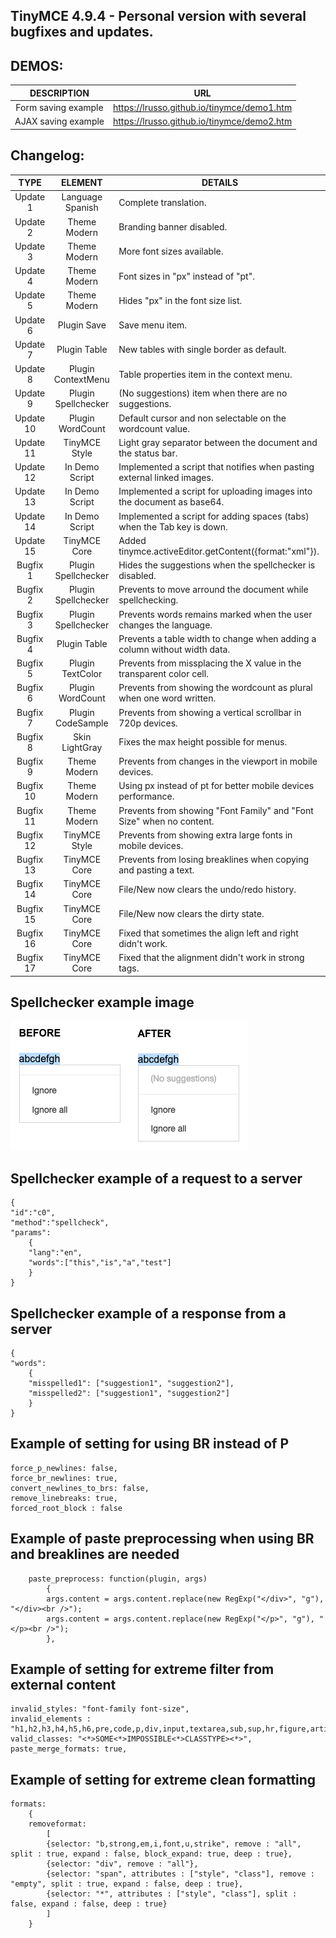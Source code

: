 ## TinyMCE 4.9.4 - Personal version with several bugfixes and updates.

## DEMOS:

DESCRIPTION | URL
:---: | --- |
Form saving example | https://lrusso.github.io/tinymce/demo1.htm
AJAX saving example | https://lrusso.github.io/tinymce/demo2.htm

## Changelog:

TYPE | ELEMENT | DETAILS
:---: | :---: | --- |
Update 1 | Language Spanish | Complete translation.
Update 2 | Theme Modern | Branding banner disabled.
Update 3 | Theme Modern | More font sizes available.
Update 4 | Theme Modern | Font sizes in "px" instead of "pt".
Update 5 | Theme Modern | Hides "px" in the font size list.
Update 6 | Plugin Save | Save menu item.
Update 7 | Plugin Table | New tables with single border as default.
Update 8 | Plugin ContextMenu | Table properties item in the context menu.
Update 9 | Plugin Spellchecker | (No suggestions) item when there are no suggestions.
Update 10 | Plugin WordCount | Default cursor and non selectable on the wordcount value.
Update 11 | TinyMCE Style | Light gray separator between the document and the status bar.
Update 12 | In Demo Script | Implemented a script that notifies when pasting external linked images.
Update 13 | In Demo Script | Implemented a script for uploading images into the document as base64.
Update 14 | In Demo Script | Implemented a script for adding spaces (tabs) when the Tab key is down.
Update 15 | TinyMCE Core | Added tinymce.activeEditor.getContent({format:"xml"}).
Bugfix 1 | Plugin Spellchecker | Hides the suggestions when the spellchecker is disabled.
Bugfix 2 | Plugin Spellchecker | Prevents to move arround the document while spellchecking.
Bugfix 3 | Plugin Spellchecker | Prevents words remains marked when the user changes the language.
Bugfix 4 | Plugin Table | Prevents a table width to change when adding a column without width data.
Bugfix 5 | Plugin TextColor | Prevents from missplacing the X value in the transparent color cell.
Bugfix 6 | Plugin WordCount | Prevents from showing the wordcount as plural when one word written.
Bugfix 7 | Plugin CodeSample | Prevents from showing a vertical scrollbar in 720p devices.
Bugfix 8 | Skin LightGray | Fixes the max height possible for menus.
Bugfix 9 | Theme Modern | Prevents from changes in the viewport in mobile devices.
Bugfix 10 | Theme Modern | Using px instead of pt for better mobile devices performance.
Bugfix 11 | Theme Modern | Prevents from showing "Font Family" and "Font Size" when no content.
Bugfix 12 | TinyMCE Style | Prevents from showing extra large fonts in mobile devices.
Bugfix 13 | TinyMCE Core | Prevents from losing breaklines when copying and pasting a text.
Bugfix 14 | TinyMCE Core | File/New now clears the undo/redo history.
Bugfix 15 | TinyMCE Core | File/New now clears the dirty state.
Bugfix 16 | TinyMCE Core | Fixed that sometimes the align left and right didn't work.
Bugfix 17 | TinyMCE Core | Fixed that the alignment didn't work in strong tags.

## Spellchecker example image

![alt spellchecker](https://raw.githubusercontent.com/lrusso/tinymce/master/spellchecker.png)

## Spellchecker example of a request to a server

```
{
"id":"c0",
"method":"spellcheck",
"params":
    {
    "lang":"en",
    "words":["this","is","a","test"]
    }
}
```

## Spellchecker example of a response from a server

```
{
"words":
    {
    "misspelled1": ["suggestion1", "suggestion2"],
    "misspelled2": ["suggestion1", "suggestion2"]
    }
}
```

## Example of setting for using BR instead of P

```
force_p_newlines: false,
force_br_newlines: true,
convert_newlines_to_brs: false,
remove_linebreaks: true,
forced_root_block : false
```

## Example of paste preprocessing when using BR and breaklines are needed

```
    paste_preprocess: function(plugin, args)
        {
        args.content = args.content.replace(new RegExp("</div>", "g"), "</div><br />");
        args.content = args.content.replace(new RegExp("</p>", "g"), "</p><br />");
        },
```

## Example of setting for extreme filter from external content

```
invalid_styles: "font-family font-size",
invalid_elements : "h1,h2,h3,h4,h5,h6,pre,code,p,div,input,textarea,sub,sup,hr,figure,article,iframe,header,footer,section,nav,aside,form,script",
valid_classes: "<*>SOME<*>IMPOSSIBLE<*>CLASSTYPE><*>",
paste_merge_formats: true,
```

## Example of setting for extreme clean formatting

```
formats:
    {
    removeformat:
        [
        {selector: "b,strong,em,i,font,u,strike", remove : "all", split : true, expand : false, block_expand: true, deep : true},
        {selector: "div", remove : "all"},
        {selector: "span", attributes : ["style", "class"], remove : "empty", split : true, expand : false, deep : true},
        {selector: "*", attributes : ["style", "class"], split : false, expand : false, deep : true}
        ]
    }
```

